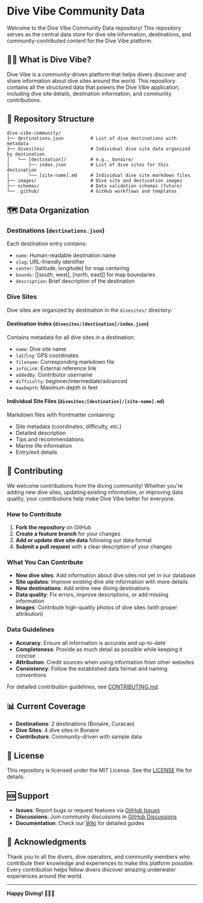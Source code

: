 # Dive Vibe Community Data

Welcome to the Dive Vibe Community Data repository! This repository serves as the central data store for dive site information, destinations, and community-contributed content for the Dive Vibe platform.

## 🏊‍♂️ What is Dive Vibe?

Dive Vibe is a community-driven platform that helps divers discover and share information about dive sites around the world. This repository contains all the structured data that powers the Dive Vibe application, including dive site details, destination information, and community contributions.

## 📁 Repository Structure

```
dive-vibe-community/
├── destinations.json          # List of dive destinations with metadata
├── divesites/                 # Individual dive site data organized by destination
│   └── [destination]/         # e.g., bonaire/
│       ├── index.json         # List of dive sites for this destination
│       └── [site-name].md     # Individual dive site markdown files
├── images/                    # Dive site and destination images
├── schemas/                   # Data validation schemas (future)
└── .github/                   # GitHub workflows and templates
```

## 🗺️ Data Organization

### Destinations (`destinations.json`)
Each destination entry contains:
- `name`: Human-readable destination name
- `slug`: URL-friendly identifier
- `center`: [latitude, longitude] for map centering
- `bounds`: [[south, west], [north, east]] for map boundaries
- `description`: Brief description of the destination

### Dive Sites
Dive sites are organized by destination in the `divesites/` directory:

#### Destination Index (`divesites/[destination]/index.json`)
Contains metadata for all dive sites in a destination:
- `name`: Dive site name
- `lat`/`lng`: GPS coordinates
- `filename`: Corresponding markdown file
- `infoLink`: External reference link
- `addedBy`: Contributor username
- `difficulty`: beginner/intermediate/advanced
- `maxDepth`: Maximum depth in feet

#### Individual Site Files (`divesites/[destination]/[site-name].md`)
Markdown files with frontmatter containing:
- Site metadata (coordinates, difficulty, etc.)
- Detailed description
- Tips and recommendations
- Marine life information
- Entry/exit details

## 🤝 Contributing

We welcome contributions from the diving community! Whether you're adding new dive sites, updating existing information, or improving data quality, your contributions help make Dive Vibe better for everyone.

### How to Contribute

1. **Fork the repository** on GitHub
2. **Create a feature branch** for your changes
3. **Add or update dive site data** following our data format
4. **Submit a pull request** with a clear description of your changes

### What You Can Contribute

- **New dive sites**: Add information about dive sites not yet in our database
- **Site updates**: Improve existing dive site information with more details
- **New destinations**: Add entire new diving destinations
- **Data quality**: Fix errors, improve descriptions, or add missing information
- **Images**: Contribute high-quality photos of dive sites (with proper attribution)

### Data Guidelines

- **Accuracy**: Ensure all information is accurate and up-to-date
- **Completeness**: Provide as much detail as possible while keeping it concise
- **Attribution**: Credit sources when using information from other websites
- **Consistency**: Follow the established data format and naming conventions

For detailed contribution guidelines, see [CONTRIBUTING.md](CONTRIBUTING.md).

## 📊 Current Coverage

- **Destinations**: 2 destinations (Bonaire, Curacao)
- **Dive Sites**: 4 dive sites in Bonaire
- **Contributors**: Community-driven with sample data


## 📝 License

This repository is licensed under the MIT License. See the [LICENSE](LICENSE) file for details.

## 🆘 Support

- **Issues**: Report bugs or request features via [GitHub Issues](https://github.com/your-org/dive-vibe-community/issues)
- **Discussions**: Join community discussions in [GitHub Discussions](https://github.com/your-org/dive-vibe-community/discussions)
- **Documentation**: Check our [Wiki](https://github.com/your-org/dive-vibe-community/wiki) for detailed guides

## 🙏 Acknowledgments

Thank you to all the divers, dive operators, and community members who contribute their knowledge and experiences to make this platform possible. Every contribution helps fellow divers discover amazing underwater experiences around the world.

---

**Happy Diving! 🐠🐙🦈** 